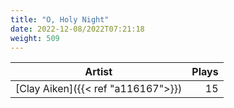 ```yaml
---
title: "O, Holy Night"
date: 2022-12-08/2022T07:21:18
weight: 509
---
```




 Artist | Plays 
----- | -----:
[Clay Aiken]({{< ref "a116167">}}) | 15
